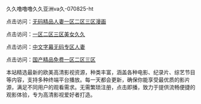 久久噜噜噜久久亚洲va久-070825-ht

点击访问：<a href="https://bsdf-5f5.pages.dev/">无码精品人妻一区二区三区漫画</a>

点击访问：<a href="https://cfad.pages.dev/">一区二区三区美女久久</a>

点击访问：<a href="https://gfd-5xg.pages.dev/">中文字幕无码专区人妻</a>

点击访问：<a href="https://fdhf-454.pages.dev/">国产精品免费一区二区三区</a>

本站精选最新的欧美高清影视资源，种类丰富，涵盖各种电影、纪录片、综艺节目等内容，支持多种终端平台播放。每一天都会更新，确保你能享受最优质的影片源，满足不同用户的观看需求。无需繁琐注册，点击即播，致力于提供流畅便捷的观影体验，专为高清影视爱好者打造。

<span style="display:none;">[Canonical link](https://github.com/phu20250708/phu17 ）</span>
